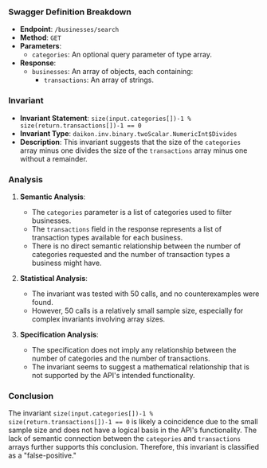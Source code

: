 ### Swagger Definition Breakdown

- **Endpoint**: `/businesses/search`
- **Method**: `GET`
- **Parameters**:
  - `categories`: An optional query parameter of type array.
- **Response**:
  - `businesses`: An array of objects, each containing:
    - `transactions`: An array of strings.

### Invariant

- **Invariant Statement**: `size(input.categories[])-1 % size(return.transactions[])-1 == 0`
- **Invariant Type**: `daikon.inv.binary.twoScalar.NumericInt$Divides`
- **Description**: This invariant suggests that the size of the `categories` array minus one divides the size of the `transactions` array minus one without a remainder.

### Analysis

1. **Semantic Analysis**:
   - The `categories` parameter is a list of categories used to filter businesses.
   - The `transactions` field in the response represents a list of transaction types available for each business.
   - There is no direct semantic relationship between the number of categories requested and the number of transaction types a business might have.

2. **Statistical Analysis**:
   - The invariant was tested with 50 calls, and no counterexamples were found.
   - However, 50 calls is a relatively small sample size, especially for complex invariants involving array sizes.

3. **Specification Analysis**:
   - The specification does not imply any relationship between the number of categories and the number of transactions.
   - The invariant seems to suggest a mathematical relationship that is not supported by the API's intended functionality.

### Conclusion

The invariant `size(input.categories[])-1 % size(return.transactions[])-1 == 0` is likely a coincidence due to the small sample size and does not have a logical basis in the API's functionality. The lack of semantic connection between the `categories` and `transactions` arrays further supports this conclusion. Therefore, this invariant is classified as a "false-positive."
